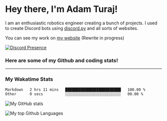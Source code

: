 # Hey there, I'm Adam Turaj!

I am an enthusiastic robotics engineer creating a bunch of projects. I used to create Discord bots using [discord.py](https://github.com/Rapptz/discord.py) and all sorts of websites.

You can see my work on [my website](https://adamturaj.com) (Rewrite in progress)

[![Discord Presence](https://lanyard.cnrad.dev/api/374147012599218176)](https://discord.com/users/374147012599218176)

### Here are some of my Github and coding stats!

---
### My Wakatime Stats
<!--START_SECTION:waka-->

```txt
Markdown   2 hrs 11 mins   █████████████████████████   100.00 %
Other      0 secs          ░░░░░░░░░░░░░░░░░░░░░░░░░   00.00 %
```

<!--END_SECTION:waka-->

![My GitHub stats](https://github-readme-stats.vercel.app/api?username=AdamTuraj&count_private=true&theme=dark)

![My top Github Languages](https://github-readme-stats.vercel.app/api/top-langs/?username=AdamTuraj&layout=compact&count_private=true&theme=dark)

